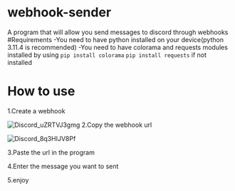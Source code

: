# webhook-sender
A program that will allow you send messages to discord through webhooks
#Requirements
-You need to have python installed on your device(python 3.11.4 is recommended)
-You need to have colorama and requests modules installed by using
`pip install colorama`
`pip install requests` if not installed
# How to use
1.Create a webhook

![Discord_uZRTVJ3gmg](https://github.com/Neoriat/webhook-sender/assets/107317573/4b892432-54cc-4eb1-9efa-7df8d021597d)
2.Copy the webhook url

![Discord_8q3HIJV8Pf](https://github.com/Neoriat/webhook-sender/assets/107317573/a19e325c-71e6-474c-82da-7cd7b8773a69)

3.Paste the url in the program

4.Enter the message you want to sent

5.enjoy 
